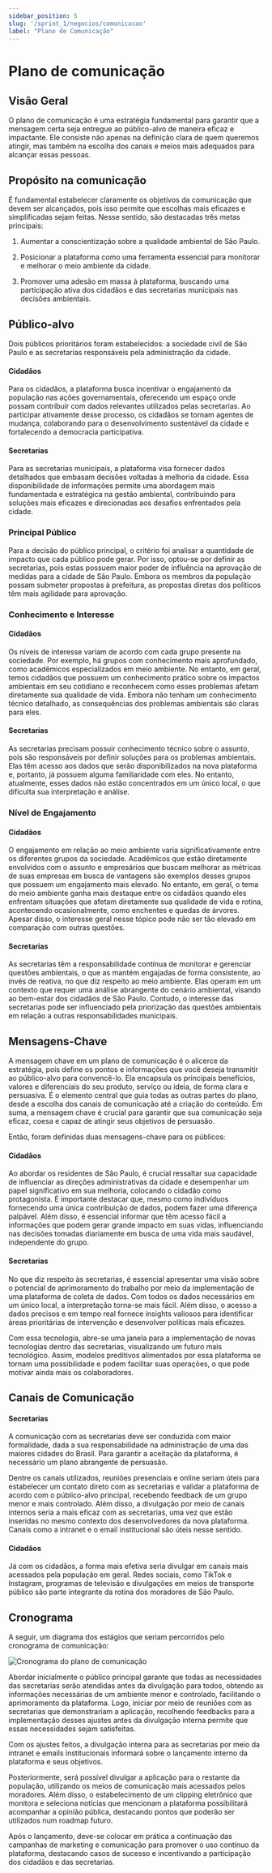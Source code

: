 ```yaml
---
sidebar_position: 5
slug: '/sprint_1/negocios/comunicacao'
label: "Plano de Comunicação"
---
```


# Plano de comunicação

## Visão Geral

O plano de comunicação é uma estratégia fundamental para garantir que a mensagem certa seja entregue ao público-alvo de maneira eficaz e impactante. Ele consiste não apenas na definição clara de quem queremos atingir, mas também na escolha dos canais e meios mais adequados para alcançar essas pessoas. 

## Propósito na comunicação

É fundamental estabelecer claramente os objetivos da comunicação que devem ser alcançados, pois isso permite que escolhas mais eficazes e simplificadas sejam feitas. Nesse sentido, são destacadas três metas principais:

1. Aumentar a conscientização sobre a qualidade ambiental de São Paulo.

2. Posicionar a plataforma como uma ferramenta essencial para monitorar e melhorar o meio ambiente da cidade.

3. Promover uma adesão em massa à plataforma, buscando uma participação ativa dos cidadãos e das secretarias municipais nas decisões ambientais.

## Público-alvo

Dois públicos prioritários foram estabelecidos: a sociedade civil de São Paulo e as secretarias responsáveis pela administração da cidade.

#### Cidadãos

Para os cidadãos, a plataforma busca incentivar o engajamento da população nas ações governamentais, oferecendo um espaço onde possam contribuir com dados relevantes utilizados pelas secretarias. Ao participar ativamente desse processo, os cidadãos se tornam agentes de mudança, colaborando para o desenvolvimento sustentável da cidade e fortalecendo a democracia participativa.

#### Secretarias

Para as secretarias municipais, a plataforma visa fornecer dados detalhados que embasam decisões voltadas à melhoria da cidade. Essa disponibilidade de informações permite uma abordagem mais fundamentada e estratégica na gestão ambiental, contribuindo para soluções mais eficazes e direcionadas aos desafios enfrentados pela cidade.

### Principal Público

Para a decisão do público principal, o critério foi analisar a quantidade de impacto que cada público pode gerar. Por isso, optou-se por definir as secretarias, pois estas possuem maior poder de influência na aprovação de medidas para a cidade de São Paulo. Embora os membros da população possam submeter propostas à prefeitura, as propostas diretas dos políticos têm mais agilidade para aprovação.

### Conhecimento e Interesse

#### Cidadãos

Os níveis de interesse variam de acordo com cada grupo presente na sociedade. Por exemplo, há grupos com conhecimento mais aprofundado, como acadêmicos especializados em meio ambiente. No entanto, em geral, temos cidadãos que possuem um conhecimento prático sobre os impactos ambientais em seu cotidiano e reconhecem como esses problemas afetam diretamente sua qualidade de vida. Embora não tenham um conhecimento técnico detalhado, as consequências dos problemas ambientais são claras para eles.

#### Secretarias

As secretarias precisam possuir conhecimento técnico sobre o assunto, pois são responsáveis por definir soluções para os problemas ambientais. Elas têm acesso aos dados que serão disponibilizados na nova plataforma e, portanto, já possuem alguma familiaridade com eles. No entanto, atualmente, esses dados não estão concentrados em um único local, o que dificulta sua interpretação e análise.

### Nível de Engajamento

#### Cidadãos

O engajamento em relação ao meio ambiente varia significativamente entre os diferentes grupos da sociedade. Acadêmicos que estão diretamente envolvidos com o assunto e empresários que buscam melhorar as métricas de suas empresas em busca de vantagens são exemplos desses grupos que possuem um engajamento mais elevado. No entanto, em geral, o tema do meio ambiente ganha mais destaque entre os cidadãos quando eles enfrentam situações que afetam diretamente sua qualidade de vida e rotina, acontecendo ocasionalmente, como enchentes e quedas de árvores. Apesar disso, o interesse geral nesse tópico pode não ser tão elevado em comparação com outras questões.

#### Secretarias

As secretarias têm a responsabilidade contínua de monitorar e gerenciar questões ambientais, o que as mantém engajadas de forma consistente, ao invés de reativa, no que diz respeito ao meio ambiente. Elas operam em um contexto que requer uma análise abrangente do cenário ambiental, visando ao bem-estar dos cidadãos de São Paulo. Contudo, o interesse das secretarias pode ser influenciado pela priorização das questões ambientais em relação a outras responsabilidades municipais.

## Mensagens-Chave

A mensagem chave em um plano de comunicação é o alicerce da estratégia, pois define os pontos e informações que você deseja transmitir ao público-alvo para convencê-lo. Ela encapsula os principais benefícios, valores e diferenciais do seu produto, serviço ou ideia, de forma clara e persuasiva. É o elemento central que guia todas as outras partes do plano, desde a escolha dos canais de comunicação até a criação do conteúdo. Em suma, a mensagem chave é crucial para garantir que sua comunicação seja eficaz, coesa e capaz de atingir seus objetivos de persuasão.

Então, foram definidas duas mensagens-chave para os públicos:

#### Cidadãos

Ao abordar os residentes de São Paulo, é crucial ressaltar sua capacidade de influenciar as direções administrativas da cidade e desempenhar um papel significativo em sua melhoria, colocando o cidadão como protagonista. É importante destacar que, mesmo como indivíduos fornecendo uma única contribuição de dados, podem fazer uma diferença palpável. Além disso, é essencial informar que têm acesso fácil a informações que podem gerar grande impacto em suas vidas, influenciando nas decisões tomadas diariamente em busca de uma vida mais saudável, independente do grupo.

#### Secretarias

No que diz respeito às secretarias, é essencial apresentar uma visão sobre o potencial de aprimoramento do trabalho por meio da implementação de uma plataforma de coleta de dados. Com todos os dados necessários em um único local, a interpretação torna-se mais fácil. Além disso, o acesso a dados precisos e em tempo real fornece insights valiosos para identificar áreas prioritárias de intervenção e desenvolver políticas mais eficazes.

Com essa tecnologia, abre-se uma janela para a implementação de novas tecnologias dentro das secretarias, visualizando um futuro mais tecnológico. Assim, modelos preditivos alimentados por essa plataforma se tornam uma possibilidade e podem facilitar suas operações, o que pode motivar ainda mais os colaboradores.

## Canais de Comunicação

#### Secretarias

A comunicação com as secretarias deve ser conduzida com maior formalidade, dada a sua responsabilidade na administração de uma das maiores cidades do Brasil. Para garantir a aceitação da plataforma, é necessário um plano abrangente de persuasão.

Dentre os canais utilizados, reuniões presenciais e online seriam úteis para estabelecer um contato direto com as secretarias e validar a plataforma de acordo com o público-alvo principal, recebendo feedback de um grupo menor e mais controlado. Além disso, a divulgação por meio de canais internos seria a mais eficaz com as secretarias, uma vez que estão inseridas no mesmo contexto dos desenvolvedores da nova plataforma. Canais como a intranet e o email institucional são úteis nesse sentido.

#### Cidadãos

Já com os cidadãos, a forma mais efetiva seria divulgar em canais mais acessados pela população em geral. Redes sociais, como TikTok e Instagram, programas de televisão e divulgações em meios de transporte público são parte integrante da rotina dos moradores de São Paulo.

## Cronograma

A seguir, um diagrama dos estágios que seriam percorridos pelo cronograma de comunicação:

![Cronograma do plano de comunicação](../../../static/img/plano_comunicacao.png)

Abordar inicialmente o público principal garante que todas as necessidades das secretarias serão atendidas antes da divulgação para todos, obtendo as informações necessárias de um ambiente menor e controlado, facilitando o aprimoramento da plataforma. Logo, iniciar por meio de reuniões com as secretarias que demonstrariam a aplicação, recolhendo feedbacks para a implementação desses ajustes antes da divulgação interna permite que essas necessidades sejam satisfeitas.

Com os ajustes feitos, a divulgação interna para as secretarias por meio da intranet e emails institucionais informará sobre o lançamento interno da plataforma e seus objetivos.

Posteriormente, será possível divulgar a aplicação para o restante da população, utilizando os meios de comunicação mais acessados pelos moradores. Além disso, o estabelecimento de um clipping eletrônico que monitora e seleciona notícias que mencionam a plataforma possibilitará acompanhar a opinião pública, destacando pontos que poderão ser utilizados num roadmap futuro.

Após o lançamento, deve-se colocar em prática a continuação das campanhas de marketing e comunicação para promover o uso contínuo da plataforma, destacando casos de sucesso e incentivando a participação dos cidadãos e das secretarias.
